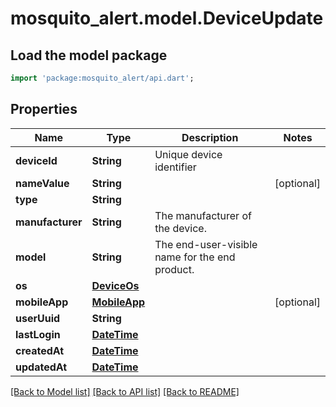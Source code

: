 # mosquito_alert.model.DeviceUpdate

## Load the model package
```dart
import 'package:mosquito_alert/api.dart';
```

## Properties
Name | Type | Description | Notes
------------ | ------------- | ------------- | -------------
**deviceId** | **String** | Unique device identifier | 
**nameValue** | **String** |  | [optional] 
**type** | **String** |  | 
**manufacturer** | **String** | The manufacturer of the device. | 
**model** | **String** | The end-user-visible name for the end product. | 
**os** | [**DeviceOs**](DeviceOs.md) |  | 
**mobileApp** | [**MobileApp**](MobileApp.md) |  | [optional] 
**userUuid** | **String** |  | 
**lastLogin** | [**DateTime**](DateTime.md) |  | 
**createdAt** | [**DateTime**](DateTime.md) |  | 
**updatedAt** | [**DateTime**](DateTime.md) |  | 

[[Back to Model list]](../README.md#documentation-for-models) [[Back to API list]](../README.md#documentation-for-api-endpoints) [[Back to README]](../README.md)


